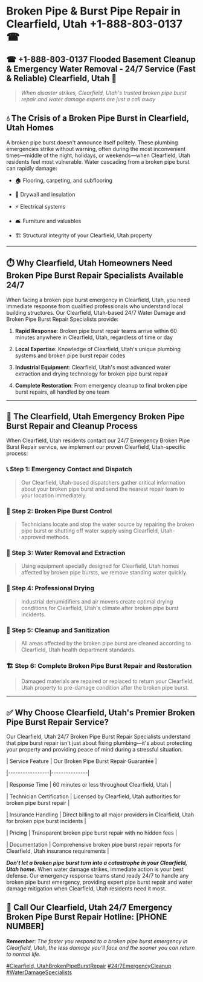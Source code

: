 # Broken Pipe & Burst Pipe Repair in Clearfield, Utah +1-888-803-0137 ☎
## ☎ +1-888-803-0137  Flooded Basement Cleanup & Emergency Water Removal - 24/7 Service (Fast & Reliable) Clearfield, Utah 🚨

> *When disaster strikes, Clearfield, Utah's trusted broken pipe burst repair and water damage experts are just a call away*

## 💧 The Crisis of a Broken Pipe Burst in Clearfield, Utah Homes

A broken pipe burst doesn't announce itself politely. These plumbing emergencies strike without warning, often during the most inconvenient times—middle of the night, holidays, or weekends—when Clearfield, Utah residents feel most vulnerable. Water cascading from a broken pipe burst can rapidly damage:

* 🏠 Flooring, carpeting, and subflooring
* 🧱 Drywall and insulation
* ⚡ Electrical systems
* 🛋️ Furniture and valuables
* 🏗️ Structural integrity of your Clearfield, Utah property

---

## ⏱️ Why Clearfield, Utah Homeowners Need Broken Pipe Burst Repair Specialists Available 24/7

When facing a broken pipe burst emergency in Clearfield, Utah, you need immediate response from qualified professionals who understand local building structures. Our Clearfield, Utah-based 24/7 Water Damage and Broken Pipe Burst Repair Specialists provide:

1. **Rapid Response**: Broken pipe burst repair teams arrive within 60 minutes anywhere in Clearfield, Utah, regardless of time or day
2. **Local Expertise**: Knowledge of Clearfield, Utah's unique plumbing systems and broken pipe burst repair codes
3. **Industrial Equipment**: Clearfield, Utah's most advanced water extraction and drying technology for broken pipe burst repair
4. **Complete Restoration**: From emergency cleanup to final broken pipe burst repairs, all handled by one team

---

## 🔧 The Clearfield, Utah Emergency Broken Pipe Burst Repair and Cleanup Process

When Clearfield, Utah residents contact our 24/7 Emergency Broken Pipe Burst Repair service, we implement our proven Clearfield, Utah-specific process:

### 📞 Step 1: Emergency Contact and Dispatch
> Our Clearfield, Utah-based dispatchers gather critical information about your broken pipe burst and send the nearest repair team to your location immediately.

### 🚿 Step 2: Broken Pipe Burst Control
> Technicians locate and stop the water source by repairing the broken pipe burst or shutting off water supply using Clearfield, Utah-approved methods.

### 🌊 Step 3: Water Removal and Extraction
> Using equipment specially designed for Clearfield, Utah homes affected by broken pipe bursts, we remove standing water quickly.

### 💨 Step 4: Professional Drying
> Industrial dehumidifiers and air movers create optimal drying conditions for Clearfield, Utah's climate after broken pipe burst incidents.

### 🧼 Step 5: Cleanup and Sanitization
> All areas affected by the broken pipe burst are cleaned according to Clearfield, Utah health department standards.

### 🏗️ Step 6: Complete Broken Pipe Burst Repair and Restoration
> Damaged materials are repaired or replaced to return your Clearfield, Utah property to pre-damage condition after the broken pipe burst.

---

## ✅ Why Choose Clearfield, Utah's Premier Broken Pipe Burst Repair Service?

Our Clearfield, Utah 24/7 Broken Pipe Burst Repair Specialists understand that pipe burst repair isn't just about fixing plumbing—it's about protecting your property and providing peace of mind during a stressful situation.

| Service Feature | Our Broken Pipe Burst Repair Guarantee |
|-----------------|---------------|
| Response Time | 60 minutes or less throughout Clearfield, Utah |
| Technician Certification | Licensed by Clearfield, Utah authorities for broken pipe burst repair |
| Insurance Handling | Direct billing to all major providers in Clearfield, Utah for broken pipe burst incidents |
| Pricing | Transparent broken pipe burst repair with no hidden fees |
| Documentation | Comprehensive broken pipe burst repair reports for Clearfield, Utah insurance requirements |

***Don't let a broken pipe burst turn into a catastrophe in your Clearfield, Utah home.*** When water damage strikes, immediate action is your best defense. Our emergency response teams stand ready 24/7 to handle any broken pipe burst emergency, providing expert pipe burst repair and water damage mitigation when Clearfield, Utah residents need it most.

## 📱 Call Our Clearfield, Utah 24/7 Emergency Broken Pipe Burst Repair Hotline: [PHONE NUMBER]

**Remember**: *The faster you respond to a broken pipe burst emergency in Clearfield, Utah, the less damage you'll face and the sooner you can return to normal life.*

[#Clearfield, UtahBrokenPipeBurstRepair](#) [#24/7EmergencyCleanup](#) [#WaterDamageSpecialists](#)